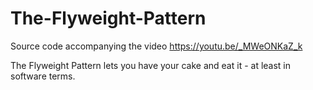 # The-Flyweight-Pattern
Source code accompanying the video https://youtu.be/_MWeONKaZ_k

The Flyweight Pattern lets you have your cake and eat it - at least in software terms.
